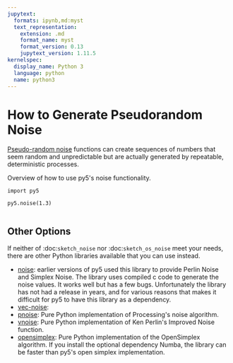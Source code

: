 ```yaml
---
jupytext:
  formats: ipynb,md:myst
  text_representation:
    extension: .md
    format_name: myst
    format_version: 0.13
    jupytext_version: 1.11.5
kernelspec:
  display_name: Python 3
  language: python
  name: python3
---
```


# How to Generate Pseudorandom Noise

[Pseudo-random noise](https://en.wikipedia.org/wiki/Pseudorandom_noise) functions can create sequences of numbers that seem random and unpredictable but are actually generated by repeatable, deterministic processes.


Overview of how to use py5's noise functionality.

```{code-cell} ipython3
import py5
```

```{code-cell} ipython3
py5.noise(1.3)
```

```{code-cell} ipython3

```

## Other Options

If neither of :doc:`sketch_noise` nor :doc:`sketch_os_noise` meet your needs, there are other Python libraries available that you can use instead.

* [noise][1]: earlier versions of py5 used this library to provide Perlin Noise and Simplex Noise. The library uses compiled c code to generate the noise values. It works well but has a few bugs. Unfortunately the library has not had a release in years, and for various reasons that makes it difficult for py5 to have this library as a dependency.
* [vec-noise][2]:
* [pnoise][3]: Pure Python implementation of Processing's noise algorithm.
* [vnoise][4]: Pure Python implementation of Ken Perlin's Improved Noise function.
* [opensimplex][5]: Pure Python implementation of the OpenSimplex algorithm. If you install the optional dependency Numba, the library can be faster than py5's open simplex implementation.

[1]: https://pypi.org/project/noise/
[2]: https://pypi.org/project/vec-noise/
[3]: https://pypi.org/project/pnoise/
[4]: https://pypi.org/project/vnoise/
[5]: https://pypi.org/project/opensimplex/
